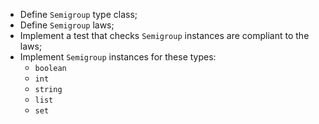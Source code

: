 - Define `Semigroup` type class;
- Define `Semigroup` laws;
- Implement a test that checks `Semigroup` instances are compliant to the laws;
- Implement `Semigroup` instances for these types:
  - `boolean`
  - `int`
  - `string`
  - `list`
  - `set`
